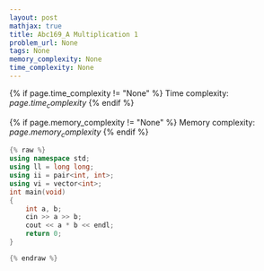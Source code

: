 ```yaml
---
layout: post
mathjax: true
title: Abc169_A Multiplication 1
problem_url: None
tags: None
memory_complexity: None
time_complexity: None
---
```




{% if page.time_complexity != "None" %}
Time complexity: ${{ page.time_complexity }}$
{% endif %}

{% if page.memory_complexity != "None" %}
Memory complexity: ${{ page.memory_complexity }}$
{% endif %}

```cpp
{% raw %}
using namespace std;
using ll = long long;
using ii = pair<int, int>;
using vi = vector<int>;
int main(void)
{
    int a, b;
    cin >> a >> b;
    cout << a * b << endl;
    return 0;
}

{% endraw %}
```
